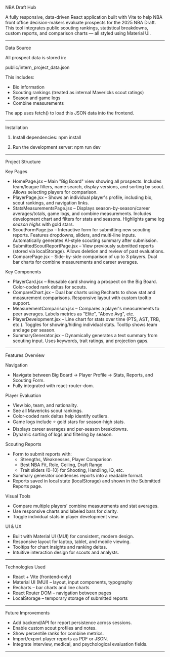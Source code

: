 
NBA Draft Hub

A fully responsive, data-driven React application built with Vite to help NBA front office decision-makers evaluate prospects for the 2025 NBA Draft. 
This tool integrates public scouting rankings, statistical breakdowns, custom reports, and comparison charts — all styled using Material UI.

---

Data Source

All prospect data is stored in:

public/intern_project_data.json

This includes:
- Bio information
- Scouting rankings (treated as internal Mavericks scout ratings)
- Season and game logs
- Combine measurements

The app uses fetch() to load this JSON data into the frontend.

---

Installation

1. Install dependencies:
   npm install

2. Run the development server:
   npm run dev

---

Project Structure

Key Pages

- HomePage.jsx – Main "Big Board" view showing all prospects. Includes team/league filters, name search, display versions, and sorting by scout. Allows selecting players for comparison.
- PlayerPage.jsx – Shows an individual player's profile, including bio, scout rankings, and navigation links.
- StatsMeasurementsPage.jsx – Displays season-by-season/career averages/totals, game logs, and combine measurements. Includes development chart and filters for stats and seasons. Highlights game log *season highs* with gold stars.
- ScoutFormPage.jsx – Interactive form for submitting new scouting reports. Features dropdowns, sliders, and multi-line inputs. Automatically generates AI-style scouting summary after submission.
- SubmittedScoutReportPage.jsx – View previously submitted reports (stored via localStorage). Allows deletion and review of past evaluations.
- ComparePage.jsx – Side-by-side comparison of up to 3 players. Dual bar charts for combine measurements and career averages.

Key Components

- PlayerCard.jsx – Reusable card showing a prospect on the Big Board. Color-coded rank deltas for scouts.
- CompareChart.jsx – Dual bar charts using Recharts to show stat and measurement comparisons. Responsive layout with custom tooltip support.
- MeasurementComparison.jsx – Compares a player's measurements to peer averages. Labels metrics as "Elite", "Above Avg", etc.
- PlayerDevelopment.jsx – Line chart for stats over time (PTS, AST, TRB, etc.). Toggles for showing/hiding individual stats. Tooltip shows team and age per season.
- SummaryGenerator.jsx – Dynamically generates a text summary from scouting input. Uses keywords, trait ratings, and projection gaps.

---

Features Overview

Navigation
- Navigate between Big Board → Player Profile → Stats, Reports, and Scouting Form.
- Fully integrated with react-router-dom.

Player Evaluation
- View bio, team, and nationality.
- See all Mavericks scout rankings.
- Color-coded rank deltas help identify outliers.
- Game logs include ⭐ gold stars for season-high stats.
- Displays career averages and per-season breakdowns.
- Dynamic sorting of logs and filtering by season.

Scouting Reports
- Form to submit reports with:
  - Strengths, Weaknesses, Player Comparison
  - Best NBA Fit, Role, Ceiling, Draft Range
  - Trait sliders (0–10) for Shooting, Handling, IQ, etc.
- Summary generator condenses reports into a readable format.
- Reports saved in local state (localStorage) and shown in the Submitted Reports page.

Visual Tools
- Compare multiple players’ combine measurements and stat averages.
- Use responsive charts and labeled bars for clarity.
- Toggle individual stats in player development view.

UI & UX
- Built with Material UI (MUI) for consistent, modern design.
- Responsive layout for laptop, tablet, and mobile viewing.
- Tooltips for chart insights and ranking deltas.
- Intuitive interaction design for scouts and analysts.

---

Technologies Used

- React + Vite (frontend-only)
- Material UI (MUI) – layout, input components, typography
- Recharts – bar charts and line charts
- React Router DOM – navigation between pages
- LocalStorage – temporary storage of submitted reports

---

Future Improvements

- Add backend/API for report persistence across sessions.
- Enable custom scout profiles and notes.
- Show percentile ranks for combine metrics.
- Import/export player reports as PDF or JSON.
- Integrate interview, medical, and psychological evaluation fields.

---